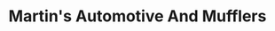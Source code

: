 ---
title: "Martin's Automotive And Mufflers"
url: /bellingham/martins-automotive-and-mufflers/
shop: car repair
---